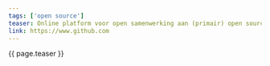 ```yaml
---
tags: ['open source']
teaser: Online platform voor open samenwerking aan (primair) open source software.
link: https://www.github.com
---
```

{{ page.teaser }}